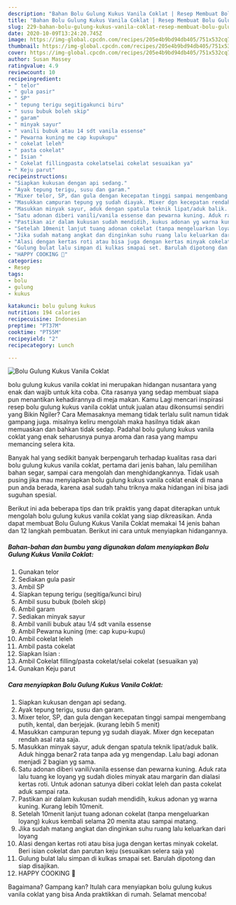 ```yaml
---
description: "Bahan Bolu Gulung Kukus Vanila Coklat | Resep Membuat Bolu Gulung Kukus Vanila Coklat Yang Mudah Dan Praktis"
title: "Bahan Bolu Gulung Kukus Vanila Coklat | Resep Membuat Bolu Gulung Kukus Vanila Coklat Yang Mudah Dan Praktis"
slug: 229-bahan-bolu-gulung-kukus-vanila-coklat-resep-membuat-bolu-gulung-kukus-vanila-coklat-yang-mudah-dan-praktis
date: 2020-10-09T13:24:20.745Z
image: https://img-global.cpcdn.com/recipes/205e4b9bd94db405/751x532cq70/bolu-gulung-kukus-vanila-coklat-foto-resep-utama.jpg
thumbnail: https://img-global.cpcdn.com/recipes/205e4b9bd94db405/751x532cq70/bolu-gulung-kukus-vanila-coklat-foto-resep-utama.jpg
cover: https://img-global.cpcdn.com/recipes/205e4b9bd94db405/751x532cq70/bolu-gulung-kukus-vanila-coklat-foto-resep-utama.jpg
author: Susan Massey
ratingvalue: 4.9
reviewcount: 10
recipeingredient:
- " telor"
- " gula pasir"
- " SP"
- " tepung terigu segitigakunci biru"
- " susu bubuk boleh skip"
- " garam"
- " minyak sayur"
- " vanili bubuk atau 14 sdt vanila essense"
- " Pewarna kuning me cap kupukupu"
- " cokelat leleh"
- " pasta cokelat"
- " Isian "
- " Cokelat fillingpasta cokelatselai cokelat sesuaikan ya"
- " Keju parut"
recipeinstructions:
- "Siapkan kukusan dengan api sedang."
- "Ayak tepung terigu, susu dan garam."
- "Mixer telor, SP, dan gula dengan kecepatan tinggi sampai mengembang putih, kental, dan berjejak. (kurang lebih 5 menit)"
- "Masukkan campuran tepung yg sudah diayak. Mixer dgn kecepatan rendah asal rata saja."
- "Masukkan minyak sayur, aduk dengan spatula teknik lipat/aduk balik. Aduk hingga benar2 rata tanpa ada yg mengendap. Lalu bagi adonan menjadi 2 bagian yg sama."
- "Satu adonan diberi vanili/vanila essense dan pewarna kuning. Aduk rata lalu tuang ke loyang yg sudah dioles minyak atau margarin dan dialasi kertas roti. Untuk adonan satunya diberi coklat leleh dan pasta cokelat aduk sampai rata."
- "Pastikan air dalam kukusan sudah mendidih, kukus adonan yg warna kuning. Kurang lebih 10menit."
- "Setelah 10menit lanjut tuang adonan cokelat (tanpa mengeluarkan loyang) kukus kembali selama 20 menita atau sampai matang."
- "Jika sudah matang angkat dan dinginkan suhu ruang lalu keluarkan dari loyang"
- "Alasi dengan kertas roti atau bisa juga dengan kertas minyak cokelat. Beri isian cokelat dan parutan keju (sesuaikan selera saja ya)"
- "Gulung bulat lalu simpan di kulkas smapai set. Barulah dipotong dan siap disajikan."
- "HAPPY COOKING 🥰"
categories:
- Resep
tags:
- bolu
- gulung
- kukus

katakunci: bolu gulung kukus 
nutrition: 194 calories
recipecuisine: Indonesian
preptime: "PT37M"
cooktime: "PT55M"
recipeyield: "2"
recipecategory: Lunch

---
```



![Bolu Gulung Kukus Vanila Coklat](https://img-global.cpcdn.com/recipes/205e4b9bd94db405/751x532cq70/bolu-gulung-kukus-vanila-coklat-foto-resep-utama.jpg)


bolu gulung kukus vanila coklat ini merupakan hidangan nusantara yang enak dan wajib untuk kita coba. Cita rasanya yang sedap membuat siapa pun menantikan kehadirannya di meja makan.
Kamu Lagi mencari inspirasi resep bolu gulung kukus vanila coklat untuk jualan atau dikonsumsi sendiri yang Bikin Ngiler? Cara Memasaknya memang tidak terlalu sulit namun tidak gampang juga. misalnya keliru mengolah maka hasilnya tidak akan memuaskan dan bahkan tidak sedap. Padahal bolu gulung kukus vanila coklat yang enak seharusnya punya aroma dan rasa yang mampu memancing selera kita.

Banyak hal yang sedikit banyak berpengaruh terhadap kualitas rasa dari bolu gulung kukus vanila coklat, pertama dari jenis bahan, lalu pemilihan bahan segar, sampai cara mengolah dan menghidangkannya. Tidak usah pusing jika mau menyiapkan bolu gulung kukus vanila coklat enak di mana pun anda berada, karena asal sudah tahu triknya maka hidangan ini bisa jadi suguhan spesial.




Berikut ini ada beberapa tips dan trik praktis yang dapat diterapkan untuk mengolah bolu gulung kukus vanila coklat yang siap dikreasikan. Anda dapat membuat Bolu Gulung Kukus Vanila Coklat memakai 14 jenis bahan dan 12 langkah pembuatan. Berikut ini cara untuk menyiapkan hidangannya.

<!--inarticleads1-->

##### Bahan-bahan dan bumbu yang digunakan dalam menyiapkan Bolu Gulung Kukus Vanila Coklat:

1. Gunakan  telor
1. Sediakan  gula pasir
1. Ambil  SP
1. Siapkan  tepung terigu (segitiga/kunci biru)
1. Ambil  susu bubuk (boleh skip)
1. Ambil  garam
1. Sediakan  minyak sayur
1. Ambil  vanili bubuk atau 1/4 sdt vanila essense
1. Ambil  Pewarna kuning (me: cap kupu-kupu)
1. Ambil  cokelat leleh
1. Ambil  pasta cokelat
1. Siapkan  Isian :
1. Ambil  Cokelat filling/pasta cokelat/selai cokelat (sesuaikan ya)
1. Gunakan  Keju parut




<!--inarticleads2-->

##### Cara menyiapkan Bolu Gulung Kukus Vanila Coklat:

1. Siapkan kukusan dengan api sedang.
1. Ayak tepung terigu, susu dan garam.
1. Mixer telor, SP, dan gula dengan kecepatan tinggi sampai mengembang putih, kental, dan berjejak. (kurang lebih 5 menit)
1. Masukkan campuran tepung yg sudah diayak. Mixer dgn kecepatan rendah asal rata saja.
1. Masukkan minyak sayur, aduk dengan spatula teknik lipat/aduk balik. Aduk hingga benar2 rata tanpa ada yg mengendap. Lalu bagi adonan menjadi 2 bagian yg sama.
1. Satu adonan diberi vanili/vanila essense dan pewarna kuning. Aduk rata lalu tuang ke loyang yg sudah dioles minyak atau margarin dan dialasi kertas roti. Untuk adonan satunya diberi coklat leleh dan pasta cokelat aduk sampai rata.
1. Pastikan air dalam kukusan sudah mendidih, kukus adonan yg warna kuning. Kurang lebih 10menit.
1. Setelah 10menit lanjut tuang adonan cokelat (tanpa mengeluarkan loyang) kukus kembali selama 20 menita atau sampai matang.
1. Jika sudah matang angkat dan dinginkan suhu ruang lalu keluarkan dari loyang
1. Alasi dengan kertas roti atau bisa juga dengan kertas minyak cokelat. Beri isian cokelat dan parutan keju (sesuaikan selera saja ya)
1. Gulung bulat lalu simpan di kulkas smapai set. Barulah dipotong dan siap disajikan.
1. HAPPY COOKING 🥰




Bagaimana? Gampang kan? Itulah cara menyiapkan bolu gulung kukus vanila coklat yang bisa Anda praktikkan di rumah. Selamat mencoba!
